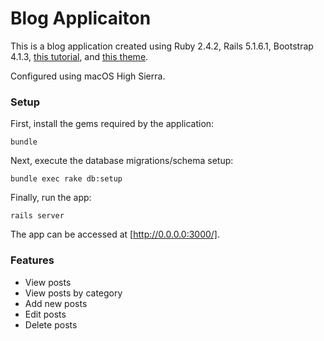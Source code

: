 # Blog Applicaiton

This is a blog application created using Ruby 2.4.2, Rails 5.1.6.1, Bootstrap 4.1.3, [this tutorial](https://medium.com/@bruno_boehm/full-blog-app-tutorial-on-rails-zero-to-deploy-4c19e8174791), and [this theme](https://bootswatch.com/minty/).

Configured using macOS High Sierra.

### Setup

First, install the gems required by the application:

```bundle```

Next, execute the database migrations/schema setup:

```bundle exec rake db:setup```

Finally, run the app:

```rails server```

The app can be accessed at [http://0.0.0.0:3000/].

### Features

* View posts
* View posts by category
* Add new posts
* Edit posts
* Delete posts
